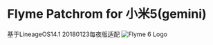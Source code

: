 # Flyme Patchrom for 小米5(gemini)
基于LineageOS14.1 20180123每夜版适配
![Flyme 6 Logo](https://raw.githubusercontent.com/NESPTechnology/FlymeOS_devices_P8Lite/android-6.0/images/flyme.png)

